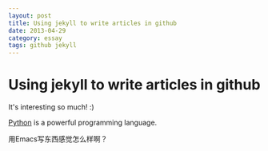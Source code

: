 ```yaml
---
layout: post
title: Using jekyll to write articles in github
date: 2013-04-29
category: essay
tags: github jekyll
---
```


# Using jekyll to write articles in github

It's interesting so much! :)

[Python](http://www.pythong.org) is a powerful programming language.

用Emacs写东西感觉怎么样啊？
